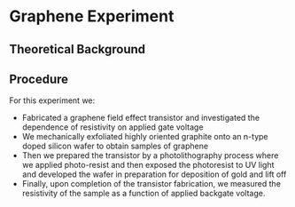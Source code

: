 # Graphene Experiment

## Theoretical Background 

## Procedure 
For this experiment we:
  - Fabricated a graphene field effect transistor and investigated the dependence of resistivity on applied gate voltage 
  - We mechanically exfoliated highly oriented graphite onto an n-type doped silicon wafer to obtain samples of graphene 
  - Then we prepared the transistor by a photolithography process where we applied photo-resist and then exposed the photoresist to UV light and developed the wafer in preparation for deposition of gold and lift off 
  - Finally, upon completion of the transistor fabrication, we measured the resistivity of the sample as a function of applied backgate voltage. 
